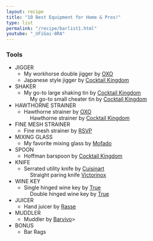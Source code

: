 ```yaml
---
layout: recipe
title: "10 Best Equipment for Home & Pros!"
type: list
permalink: "/recipe/barlist1.html"
youtube: "_UFiGai-8RA"
---
```


### Tools

- JIGGER
    - My workhorse double jigger by <a href="https://amzn.to/3lmmKrK" target="_blank">OXO</a>
    - Japanese style jigger by <a href="https://amzn.to/3mtKqMa" target="_blank">Cocktail Kingdom</a>
- SHAKER
    - My go-to large shaking tin by <a href="https://amzn.to/33vnMLJ" target="_blank">Cocktail Kingdom</a>
	<dd>My go-to small cheater tin by <a href="https://amzn.to/3qecbe5" target="_blank">Cocktail Kingdom</a>
- HAWTHORNE STRAINER
    - Hawthorne strainer by <a href="https://amzn.to/2VBUSWh" target="_blank">OXO</a>
	<dd>Hawthorne strainer by <a href="https://amzn.to/36smrY7" target="_blank">Cocktail Kingdom</a>
- FINE MESH STRAINER
    - Fine mesh strainer by <a href="https://amzn.to/4akT1dn" target="_blank">RSVP</a>
- MIXING GLASS
    - My favorite mixing glass by <a href="https://amzn.to/46KrrTX" target="_blank">Mofado</a>
- SPOON
    - Hoffman barspoon by <a href="https://amzn.to/3wkkDhg" target="_blank">Cocktail Kingdom</a>
- KNIFE
    - Serrated utility knife by <a href="https://amzn.to/3qg8nsB" target="_blank">Cuisinart</a>
	<dd>Straight paring knife <a href="https://amzn.to/3ln3wSM" target="_blank">Victorinox</a>
- WINE KEY
    - Single hinged wine key by <a href="https://amzn.to/39tNMex" target="_blank">True</a>
	<dd>Double hinged wine key by <a href="https://amzn.to/3mtKlrS" target="_blank">True</a>
- JUICER
    - Hand juicer by <a href="https://amzn.to/3ioOwFe" target="_blank">Rasse</a>
- MUDDLER
    - Muddler by <a href="https://amzn.to/2VqXZjr" target="_blank">Barvivo</a>>
- BONUS
    - Bar Rags
